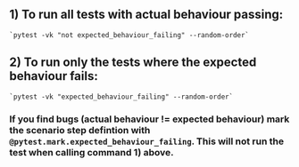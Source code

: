 ## 1) To run all tests with actual behaviour passing:
    `pytest -vk "not expected_behaviour_failing" --random-order`

## 2) To run only the tests where the expected behaviour fails:
    `pytest -vk "expected_behaviour_failing" --random-order`

### If you find bugs (actual behaviour != expected behaviour) mark the scenario step defintion with `@pytest.mark.expected_behaviour_failing`. This will not run the test when calling command 1) above. 